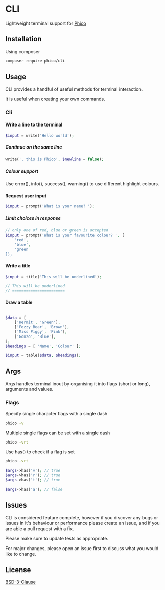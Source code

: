 # CLI

Lightweight terminal support for [Phico](https://github.com/phico-php/phico)

## Installation

Using composer

```sh
composer require phico/cli
```

## Usage

CLI provides a handful of useful methods for terminal interaction.

It is useful when creating your own commands.

### Cli

#### Write a line to the terminal

```php
$input = write('Hello world');
```

##### Continue on the same line

```php
write(', this is Phico', $newline = false);
```

##### Colour support

Use error(), info(), success(), warning() to use different highlight colours.

#### Request user input

```php
$input = prompt('What is your name? ');
```

##### Limit choices in response

```php
// only one of red, blue or green is accepted
$input = prompt('What is your favourite colour? ', [
    'red',
    'blue',
    'green
]);
```

#### Write a title

```php
$input = title('This will be underlined');

// This will be underlined
// =======================
```

#### Draw a table

```php

$data = [
    ['Kermit', 'Green'],
    ['Fozzy Bear', 'Brown'],
    ['Miss Piggy', 'Pink'],
    ['Gonzo', 'Blue'],
];
$headings = [ 'Name', 'Colour' ];

$input = table($data, $headings);
```

## Args

Args handles terminal inout by organising it into flags (short or long), arguments and values.

### Flags

Specify single character flags with a single dash

```sh
phico -v
```

Multiple single flags can be set with a single dash

```sh
phico -vrt
```

Use has() to check if a flag is set

```sh
phico -vrt
```

```php
$args->has('v'); // true
$args->has('r'); // true
$args->has('t'); // true

$args->has('a'); // false
```

## Issues

CLI is considered feature complete, however if you discover any bugs or issues in it's behaviour or performance please create an issue, and if you are able a pull request with a fix.

Please make sure to update tests as appropriate.

For major changes, please open an issue first to discuss what you would like to change.

## License

[BSD-3-Clause](https://choosealicense.com/licenses/bsd-3-clause/)
